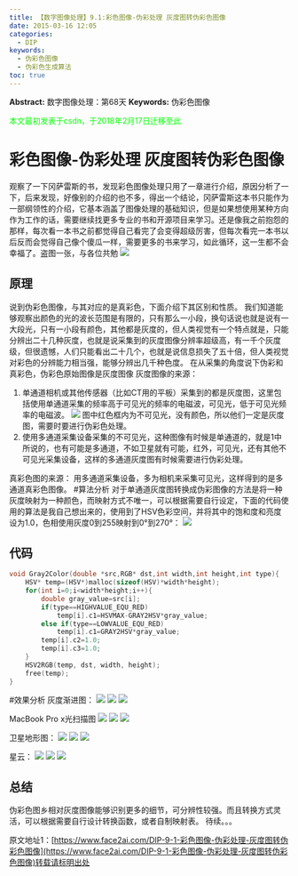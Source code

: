 ```yaml
---
title: 【数字图像处理】9.1:彩色图像-伪彩处理 灰度图转伪彩色图像
date: 2015-03-16 12:05
categories:
  - DIP
keywords:
  - 伪彩色图像
  - 伪彩色生成算法
toc: true
---
```

**Abstract:** 数字图像处理：第68天
**Keywords:** 伪彩色图像
<!--more-->
<font color="00FF00">本文最初发表于csdn，于2018年2月17日迁移至此</font>
# 彩色图像-伪彩处理 灰度图转伪彩色图像
观察了一下冈萨雷斯的书，发现彩色图像处理只用了一章进行介绍，原因分析了一下，后来发现，好像别的介绍的也不多，得出一个结论，冈萨雷斯这本书只能作为一部纲领性的介绍，它基本涵盖了图像处理的基础知识，但是如果想使用某种方向作为工作的话，需要继续找更多专业的书和开源项目来学习。还是像我之前抱怨的那样，每次看一本书之前都觉得自己看完了会变得超级厉害，但每次看完一本书以后反而会觉得自己像个傻瓜一样，需要更多的书来学习，如此循环，这一生都不会幸福了。盗图一张，与各位共勉
![](https://tony4ai-1251394096.cos.ap-hongkong.myqcloud.com/blog_images/DIP-9-1-彩色图像-伪彩处理-灰度图转伪彩色图像/20150316111545767)
## 原理
说到伪彩色图像，与其对应的是真彩色，下面介绍下其区别和性质。
我们知道能够观察出颜色的光的波长范围是有限的，只有那么一小段，换句话说也就是说有一大段光，只有一小段有颜色，其他都是灰度的，但人类视觉有一个特点就是，只能分辨出二十几种灰度，也就是说采集到的灰度图像分辨率超级高，有一千个灰度级，但很遗憾，人们只能看出二十几个，也就是说信息损失了五十倍，但人类视觉对彩色的分辨能力相当强，能够分辨出几千种色度。
在从采集的角度说下伪彩和真彩色，伪彩色原始图像是灰度图像
灰度图像的来源：

1. 单通道相机或其他传感器（比如CT用的平板）采集到的都是灰度图，这里包括使用单通道采集的频率高于可见光的频率的电磁波，可见光，低于可见光频率的电磁波。
![](https://tony4ai-1251394096.cos.ap-hongkong.myqcloud.com/blog_images/DIP-9-1-彩色图像-伪彩处理-灰度图转伪彩色图像/20150316114201245)
图中红色框内为不可见光，没有颜色，所以他们一定是灰度图，需要时要进行伪彩色处理。
2. 使用多通道采集设备采集的不可见光，这种图像有时候是单通道的，就是1中所说的，也有可能是多通道，不如卫星就有可能，红外，可见光，还有其他不可见光采集设备，这样的多通道灰度图有时候需要进行伪彩处理。

真彩色图的来源：
用多通道采集设备，多为相机来采集可见光，这样得到的是多通道真彩色图像。
#算法分析
对于单通道灰度图转换成伪彩图像的方法是将一种灰度映射为一种颜色，而映射方式不唯一，可以根据需要自行设定，下面的代码使用的算法是我自己想出来的，使用到了HSV色彩空间，并将其中的饱和度和亮度设为1.0，色相使用灰度0到255映射到0°到270°：
![](https://tony4ai-1251394096.cos.ap-hongkong.myqcloud.com/blog_images/DIP-9-1-彩色图像-伪彩处理-灰度图转伪彩色图像/20150316115513133.jpeg)

## 代码
```c++
void Gray2Color(double *src,RGB* dst,int width,int height,int type){
    HSV* temp=(HSV*)malloc(sizeof(HSV)*width*height);
    for(int i=0;i<width*height;i++){
        double gray_value=src[i];
        if(type==HIGHVALUE_EQU_RED)
            temp[i].c1=HSVMAX-GRAY2HSV*gray_value;
        else if(type==LOWVALUE_EQU_RED)
            temp[i].c1=GRAY2HSV*gray_value;
        temp[i].c2=1.0;
        temp[i].c3=1.0;
    }
    HSV2RGB(temp, dst, width, height);
    free(temp);
}
```
#效果分析
灰度渐进图：
![](https://tony4ai-1251394096.cos.ap-hongkong.myqcloud.com/blog_images/DIP-9-1-彩色图像-伪彩处理-灰度图转伪彩色图像/20150316115620073.jpeg)
![](https://tony4ai-1251394096.cos.ap-hongkong.myqcloud.com/blog_images/DIP-9-1-彩色图像-伪彩处理-灰度图转伪彩色图像/20150316115504302.jpeg)
![](https://tony4ai-1251394096.cos.ap-hongkong.myqcloud.com/blog_images/DIP-9-1-彩色图像-伪彩处理-灰度图转伪彩色图像/20150316115642381.jpeg)

MacBook Pro x光扫描图
![](https://tony4ai-1251394096.cos.ap-hongkong.myqcloud.com/blog_images/DIP-9-1-彩色图像-伪彩处理-灰度图转伪彩色图像/20150316115728292.jpeg)
![](https://tony4ai-1251394096.cos.ap-hongkong.myqcloud.com/blog_images/DIP-9-1-彩色图像-伪彩处理-灰度图转伪彩色图像/20150316115619543.jpeg)
![](https://tony4ai-1251394096.cos.ap-hongkong.myqcloud.com/blog_images/DIP-9-1-彩色图像-伪彩处理-灰度图转伪彩色图像/20150316115703785.jpeg)

卫星地形图：
![](https://tony4ai-1251394096.cos.ap-hongkong.myqcloud.com/blog_images/DIP-9-1-彩色图像-伪彩处理-灰度图转伪彩色图像/20150316115741023.jpeg)
![](https://tony4ai-1251394096.cos.ap-hongkong.myqcloud.com/blog_images/DIP-9-1-彩色图像-伪彩处理-灰度图转伪彩色图像/20150316115913079.jpeg)
![](https://tony4ai-1251394096.cos.ap-hongkong.myqcloud.com/blog_images/DIP-9-1-彩色图像-伪彩处理-灰度图转伪彩色图像/20150316115930598.jpeg)

星云：
![](https://tony4ai-1251394096.cos.ap-hongkong.myqcloud.com/blog_images/DIP-9-1-彩色图像-伪彩处理-灰度图转伪彩色图像/20150316120127409.jpeg)
![](https://tony4ai-1251394096.cos.ap-hongkong.myqcloud.com/blog_images/DIP-9-1-彩色图像-伪彩处理-灰度图转伪彩色图像/20150316120139343.jpeg)
![](https://tony4ai-1251394096.cos.ap-hongkong.myqcloud.com/blog_images/DIP-9-1-彩色图像-伪彩处理-灰度图转伪彩色图像/20150316120025589.jpeg)

## 总结
伪彩色图乡相对灰度图像能够识别更多的细节，可分辨性较强。而且转换方式灵活，可以根据需要自行设计转换函数，或者自制映射表。
待续。。。





原文地址1：[https://www.face2ai.com/DIP-9-1-彩色图像-伪彩处理-灰度图转伪彩色图像](https://www.face2ai.com/DIP-9-1-彩色图像-伪彩处理-灰度图转伪彩色图像)转载请标明出处
